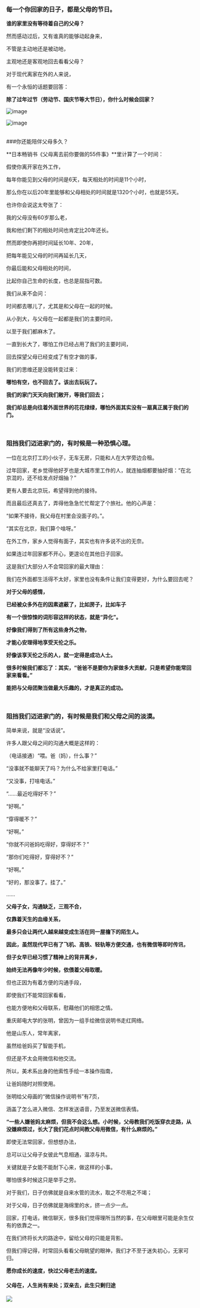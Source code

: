 ### 每一个你回家的日子，都是父母的节日。

**谁的家里没有等待着自己的父母？**

然而感动过后，又有谁真的能够动起身来，

不管是主动地还是被动地，

主观地还是客观地回去看看父母？

对于现代离家在外的人来说，

有一个永恒的话题要回答：

**除了过年过节（劳动节、国庆节等大节日），你什么时候会回家？**

![image](//upload-images.jianshu.io/upload_images/15749314-034e96eb38657319.png?imageMogr2/auto-orient/strip%7CimageView2/2/w/561/format/webp)

![image](//upload-images.jianshu.io/upload_images/15749314-3c434ba89332e37f.png?imageMogr2/auto-orient/strip%7CimageView2/2/w/583/format/webp)

<br/>
###你还能陪伴父母多久？

**日本畅销书《父母离去前你要做的55件事》**里计算了一个时间：

假使你离开家在外工作，

每年你能见到父母的时间是6天，每天相处的时间是11个小时，

那么你在以后20年里能够和父母相处的时间就是1320个小时，也就是55天。

也许你会说这太夸张了：

我的父母没有60岁那么老，

我和他们剩下的相处时间也肯定比20年还长。

然而即使你再把时间延长10年、20年，

把每年能见父母的时间再延长几天，

你最后能和父母相处的时间，

比起你自己生命的长度，也总是屈指可数。

我们从来不会问：

时间都去哪儿了，尤其是和父母在一起的时候。

从小到大，与父母在一起都是我们的主要时间，

以至于我们都麻木了。

一直到长大了，哪怕工作已经占用了我们的主要时间，

回去探望父母已经变成了有空才做的事，

我们的思维还是没能转变过来：

**哪怕有空，也不回去了。该出去玩玩了。**

**我们的家门天天向我们敞开，等我们回去；**

**我们却总是向往着外面世界的花花绿绿，哪怕外面其实没有一扇真正属于我们的门。**

<br/>

### **阻挡我们迈进家门的，有时候是一种恐惧心理。**

一位在北京打工的小伙子，无车无房，只能和人在大学旁边合租。

过年回家，老乡觉得他好歹也是大城市里工作的人，就连抽烟都要抽好烟：“在北京混的，还不给发点好烟抽？”

更有人要去北京玩，希望得到他的接待。

而且最后还真去了，弄得他急急忙忙帮定了个旅社。他的心声是：

“如果不接待，我父母在村里会没面子的。”。

“其实在北京，我们算个啥呀。”

在外工作，家乡人觉得有面子，其实也有许多说不出的无奈。

如果连过年回家都不开心，更遑论在其他日子回家。

这是我们大部分人不会常回家的最大理由：

我们在外面都生活得不太好，家里也没有条件让我们变得更好，为什么要回去呢？

**对于父母的感情，**

**已经被众多外在的因素遮蔽了，比如房子，比如车子**

**有一个很惊悚的词形容这样的状态，就是“异化”。**

**好像我们得到了所有这些身外之物，**

**才能心安理得地享受天伦之乐。**

**好像该享天伦之乐的人，就一定得是成功人士。**

**很多时候我们都忘了：其实，“爸爸不是要你为家做多大贡献，只是希望你能常回家来看看。”**

**能把与父母团聚当做最大乐趣的，才是真正的成功。**

<br/>

### **阻挡我们迈进家门的，有时候是我们和父母之间的淡漠。**

简单来说，就是“没话说”。

许多人跟父母之间的沟通大概是这样的：

（电话接通）“喂。爸（妈），什么事？”

“没事就不能聊天了吗？为什么不给家里打电话。”

“又没事，打啥电话。”

“……最近吃得好不？”

“好啊。”

“穿得暖不？”

“好啊。”

“你就不问爸妈吃得好，穿得好不？”

“那你们吃得好，穿得好不？”

“好啊。”

“好的，那没事了。挂了。”

……

**父母子女，沟通缺乏，三观不合，**

**仅靠着天生的血缘关系，**

**最多只会让两代人越来越变成生活在同一屋檐下的陌生人。**

**因此，虽然现代早已有了飞机、高铁、轻轨等方便交通，也有微信等即时传讯，**

**但子女早已经习惯了精神上的背井离乡，**

**始终无法再像年少时候，依偎着父母取暖。**

但也正因为有着方便的沟通手段，

即使我们不能常回家看看，

也能方便地和父母联系，慰藉他们的相思之情。

重庆邮电大学的张明，曾因为一组手绘微信说明书走红网络。

他是山东人，常年离家，

虽然给爸妈买了智能手机，

但还是不太会用微信和他交流。

所以，美术系出身的他索性手绘一本操作指南，

让爸妈随时对照使用。

张明给父母画的“微信操作说明书”有7页，

涵盖了怎么进入微信、怎样发送语音，乃至发送微信表情。

**“一些人嫌爸妈太麻烦，但我不会这么想。小时候，父母教我们吃饭穿衣走路，从没嫌麻烦过，长大了我们花点时间教父母用微信，有什么麻烦的。”**

即使无法常回家，但想想办法，

总可以让父母子女彼此气息相通，温凉与共。

关键就是子女能不能耐下心来，做这样的小事。

哪怕很多时候这只是举手之劳。

对于我们，日子仿佛就是自来水管的流水，取之不尽用之不竭；

对于父母，日子仿佛就是海绵里的水，挤一点少一点。

回家，打电话，微信聊天，很多我们觉得理所当然的事，在父母眼里可能是余生仅有的依靠之一。

在我们终将长大的路途中，留给父母的只能是背影。

但我们得记得，时常回头看看父母眺望的眼神，我们才不至于迷失初心，无家可归。

**愿你成长的速度，快过父母老去的速度。**

#### 父母在，人生尚有来处；双亲去，此生只剩归途

![](https://upload-images.jianshu.io/upload_images/6943526-4e59304183bec101.gif?imageMogr2/auto-orient/strip)

